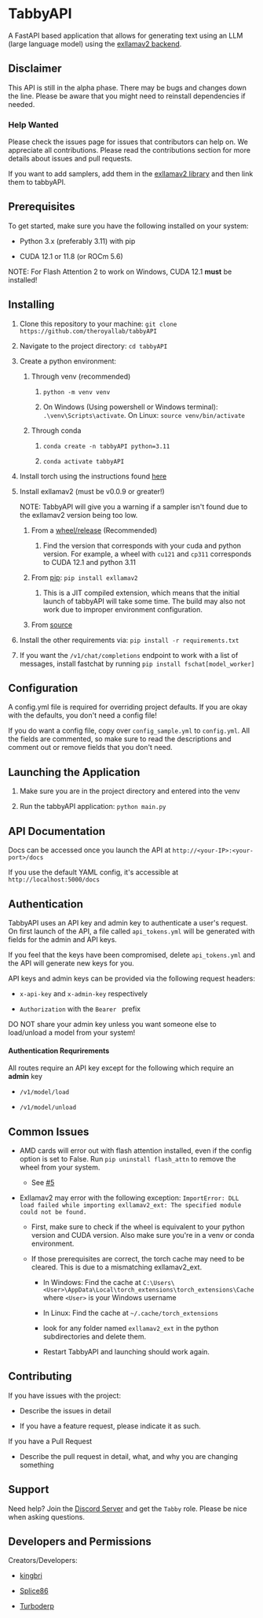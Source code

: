 # TabbyAPI

A FastAPI based application that allows for generating text using an LLM (large language model) using the [exllamav2 backend](https://github.com/turboderp/exllamav2).

## Disclaimer

This API is still in the alpha phase. There may be bugs and changes down the line. Please be aware that you might need to reinstall dependencies if needed.

### Help Wanted

Please check the issues page for issues that contributors can help on. We appreciate all contributions. Please read the contributions section for more details about issues and pull requests.

If you want to add samplers, add them in the [exllamav2 library](https://github.com/turboderp/exllamav2) and then link them to tabbyAPI.

## Prerequisites

To get started, make sure you have the following installed on your system:

- Python 3.x (preferably 3.11) with pip

- CUDA 12.1 or 11.8 (or ROCm 5.6)

NOTE: For Flash Attention 2 to work on Windows, CUDA 12.1 **must** be installed!

## Installing

1. Clone this repository to your machine: `git clone https://github.com/theroyallab/tabbyAPI`

2. Navigate to the project directory: `cd tabbyAPI`

3. Create a python environment:

   1. Through venv (recommended)

      1. `python -m venv venv`

      2. On Windows (Using powershell or Windows terminal): `.\venv\Scripts\activate`. On Linux: `source venv/bin/activate`

   2. Through conda

      1. `conda create -n tabbyAPI python=3.11`

      2. `conda activate tabbyAPI`

4. Install torch using the instructions found [here](https://pytorch.org/get-started/locally/)

5. Install exllamav2 (must be v0.0.9 or greater!)
   
   NOTE: TabbyAPI will give you a warning if a sampler isn't found due to the exllamav2 version being too low.

   1. From a [wheel/release](https://github.com/turboderp/exllamav2#method-2-install-from-release-with-prebuilt-extension) (Recommended)
      
      1. Find the version that corresponds with your cuda and python version. For example, a wheel with `cu121` and `cp311` corresponds to CUDA 12.1 and python 3.11
   
   2. From [pip](https://github.com/turboderp/exllamav2#method-3-install-from-pypi): `pip install exllamav2`
      
      1. This is a JIT compiled extension, which means that the initial launch of tabbyAPI will take some time. The build may also not work due to improper environment configuration.
   
   3. From [source](https://github.com/turboderp/exllamav2#method-1-install-from-source)

6. Install the other requirements via: `pip install -r requirements.txt`

7. If you want the `/v1/chat/completions` endpoint to work with a list of messages, install fastchat by running `pip install fschat[model_worker]`

## Configuration

A config.yml file is required for overriding project defaults. If you are okay with the defaults, you don't need a config file!

If you do want a config file, copy over `config_sample.yml` to `config.yml`. All the fields are commented, so make sure to read the descriptions and comment out or remove fields that you don't need.

## Launching the Application

1. Make sure you are in the project directory and entered into the venv

2. Run the tabbyAPI application: `python main.py`

## API Documentation

Docs can be accessed once you launch the API at `http://<your-IP>:<your-port>/docs`

If you use the default YAML config, it's accessible at `http://localhost:5000/docs` 

## Authentication

TabbyAPI uses an API key and admin key to authenticate a user's request. On first launch of the API, a file called `api_tokens.yml` will be generated with fields for the admin and API keys.

If you feel that the keys have been compromised, delete `api_tokens.yml` and the API will generate new keys for you.

API keys and admin keys can be provided via the following request headers:

- `x-api-key` and `x-admin-key` respectively

- `Authorization` with the `Bearer ` prefix

DO NOT share your admin key unless you want someone else to load/unload a model from your system!

#### Authentication Requrirements

All routes require an API key except for the following which require an **admin** key

- `/v1/model/load`

- `/v1/model/unload`

## Common Issues

- AMD cards will error out with flash attention installed, even if the config option is set to False. Run `pip uninstall flash_attn` to remove the wheel from your system.

   - See [#5](https://github.com/theroyallab/tabbyAPI/issues/5)

- Exllamav2 may error with the following exception: `ImportError: DLL load failed while importing exllamav2_ext: The specified module could not be found.`

   - First, make sure to check if the wheel is equivalent to your python version and CUDA version. Also make sure you're in a venv or conda environment.

   - If those prerequisites are correct, the torch cache may need to be cleared. This is due to a mismatching exllamav2_ext.

      - In Windows: Find the cache at `C:\Users\<User>\AppData\Local\torch_extensions\torch_extensions\Cache` where `<User>` is your Windows username

      - In Linux: Find the cache at `~/.cache/torch_extensions`

      - look for any folder named `exllamav2_ext` in the python subdirectories and delete them.

      - Restart TabbyAPI and launching should work again.

## Contributing

If you have issues with the project:

- Describe the issues in detail

- If you have a feature request, please indicate it as such.

If you have a Pull Request

- Describe the pull request in detail, what, and why you are changing something

## Support

Need help? Join the [Discord Server](https://discord.gg/sYQxnuD7Fj) and get the `Tabby` role. Please be nice when asking questions.

## Developers and Permissions

Creators/Developers:

- [kingbri](https://github.com/bdashore3)

- [Splice86](https://github.com/Splice86)

- [Turboderp](https://github.com/turboderp)
